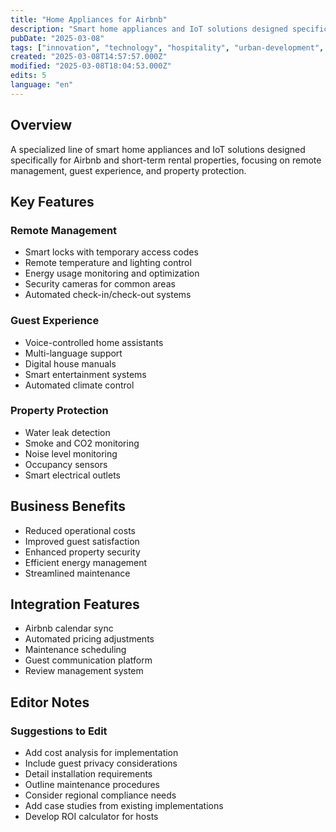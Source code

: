 ```yaml
---
title: "Home Appliances for Airbnb"
description: "Smart home appliances and IoT solutions designed specifically for Airbnb and short-term rental properties"
pubDate: "2025-03-08"
tags: ["innovation", "technology", "hospitality", "urban-development", "smart-home", "iot", "airbnb"]
created: "2025-03-08T14:57:57.000Z"
modified: "2025-03-08T18:04:53.000Z"
edits: 5
language: "en"
---
```


## Overview
A specialized line of smart home appliances and IoT solutions designed specifically for Airbnb and short-term rental properties, focusing on remote management, guest experience, and property protection.

## Key Features

### Remote Management
- Smart locks with temporary access codes
- Remote temperature and lighting control
- Energy usage monitoring and optimization
- Security cameras for common areas
- Automated check-in/check-out systems

### Guest Experience
- Voice-controlled home assistants
- Multi-language support
- Digital house manuals
- Smart entertainment systems
- Automated climate control

### Property Protection
- Water leak detection
- Smoke and CO2 monitoring
- Noise level monitoring
- Occupancy sensors
- Smart electrical outlets

## Business Benefits
- Reduced operational costs
- Improved guest satisfaction
- Enhanced property security
- Efficient energy management
- Streamlined maintenance

## Integration Features
- Airbnb calendar sync
- Automated pricing adjustments
- Maintenance scheduling
- Guest communication platform
- Review management system

## Editor Notes

### Suggestions to Edit
- Add cost analysis for implementation
- Include guest privacy considerations
- Detail installation requirements
- Outline maintenance procedures
- Consider regional compliance needs
- Add case studies from existing implementations
- Develop ROI calculator for hosts

